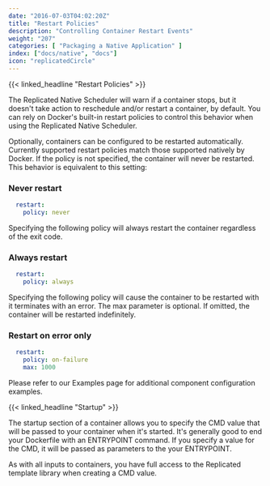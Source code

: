 ```yaml
---
date: "2016-07-03T04:02:20Z"
title: "Restart Policies"
description: "Controlling Container Restart Events"
weight: "207"
categories: [ "Packaging a Native Application" ]
index: ["docs/native", "docs"]
icon: "replicatedCircle"
---
```


{{< linked_headline "Restart Policies" >}}

The Replicated Native Scheduler will warn if a container stops, but it doesn't take action to reschedule and/or restart a container, by default. You can rely on Docker's built-in restart policies to control this behavior when using the Replicated Native Scheduler.

Optionally, containers can be configured to be restarted automatically. Currently supported restart policies match those supported natively by Docker. If the policy is not specified, the container will never be restarted. This behavior is equivalent to this setting:

### Never restart
```yaml
  restart:
    policy: never
```

Specifying the following policy will always restart the container regardless of the exit code.

### Always restart
```yaml
  restart:
    policy: always
```

Specifying the following policy will cause the container to be restarted with it terminates with an error. The max parameter is optional. If omitted, the container will be restarted indefinitely.

### Restart on error only

```yaml
  restart:
    policy: on-failure
    max: 1000
```
Please refer to our Examples page for additional component configuration examples.


{{< linked_headline "Startup" >}}

The startup section of a container allows you to specify the CMD value that will be passed to your container when it's started. It's generally good to end your Dockerfile with an ENTRYPOINT command. If you specify a value for the CMD, it will be passed as parameters to the your ENTRYPOINT.

As with all inputs to containers, you have full access to the Replicated template library when creating a CMD value.
